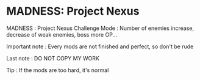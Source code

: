 # MADNESS: Project Nexus

MADNESS : Project Nexus Challenge Mode : Number of enemies increase, decrease of weak enemies, boss more OP...

Important note : Every mods are not finished and perfect, so don't be rude

Last note : DO NOT COPY MY WORK

Tip : If the mods are too hard, it's normal
